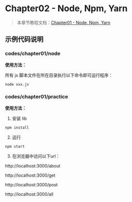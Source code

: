 # Chapter02 - Node, Npm, Yarn

> 本章节教程文档：[Chapter01 - Node, Npm, Yarn](https://github.com/atlantis1024/react-step-by-step/tree/master/docs/chapter01)
>

## 示例代码说明

### codes/chapter01/node

**使用方法：**

所有 js 脚本文件在所在目录执行以下命令即可运行程序：

```bash
node xxx.js
```

### codes/chapter01/practice

**使用方法：**

1. 安装 lib

```
npm install
```

2. 运行

```
npm start
```

3. 在浏览器中访问以下url：

http://localhost:3000/about

http://localhost:3000/get

http://localhost:3000/post

http://localhost:3000/all
